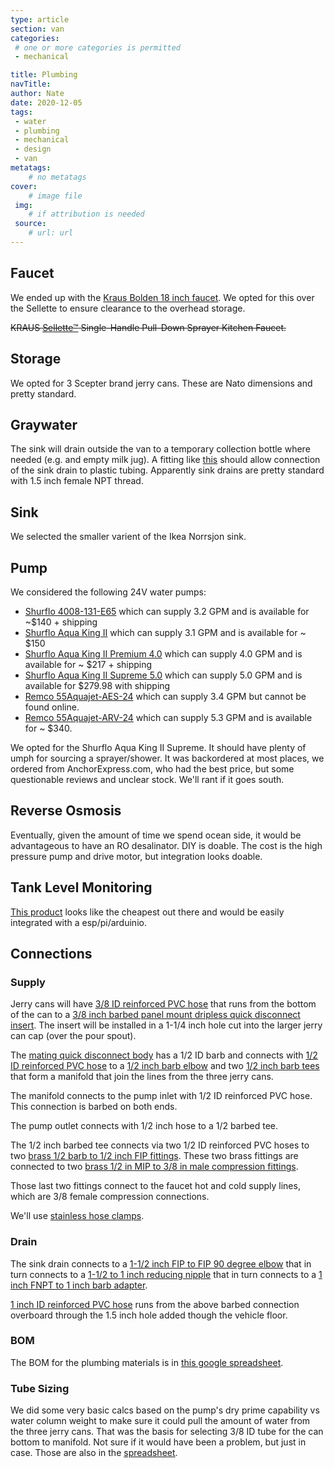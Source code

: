 ```yaml
---
type: article
section: van
categories: 
 # one or more categories is permitted
 - mechanical

title: Plumbing
navTitle: 
author: Nate
date: 2020-12-05
tags:
 - water
 - plumbing
 - mechanical
 - design
 - van
metatags:
	# no metatags
cover: 
	# image file
 img: 
	# if attribution is needed
 source: 
	# url: url
---
```



## Faucet

We ended up with the [Kraus Bolden 18 inch faucet](https://www.kraususa.com/kitchen/kitchen-faucets/commercial-style-faucets/kraus-kpf-1610sfsmb.html).  We opted for this over the Sellette to ensure clearance to the overhead storage.

~~KRAUS [Sellette™](https://www.kraususa.com/catalogsearch/result/?q=Sellette) Single-Handle Pull-Down Sprayer Kitchen Faucet.~~


## Storage

We opted for 3 Scepter brand jerry cans.  These are Nato dimensions and pretty standard.

## Graywater

The sink will drain outside the van to a temporary collection bottle where needed (e.g. and empty milk jug).  A fitting like [this](https://www.dripdepot.com/item/layflat-oval-hose-insert-by-fpt-adapter-barb-size-1-half-inch-fpt-size-1-half-inch) should allow connection of the sink drain to plastic tubing.  Apparently sink drains are pretty standard with 1.5 inch female NPT thread.

## Sink

We selected the smaller varient of the Ikea Norrsjon sink.

## Pump

We considered the following 24V water pumps:

* [Shurflo 4008-131-E65](pds-4008-131-x65.pdf) which can supply 3.2 GPM and is available for ~$140 + shipping
* [Shurflo Aqua King II](pds-4138-131-x65.pdf) which can supply 3.1 GPM and is available for ~ $150
* [Shurflo Aqua King II Premium 4.0](pds-4148-163-x75.pdf) which can supply 4.0 GPM and is available for ~ $217 + shipping
* [Shurflo Aqua King II Supreme 5.0](pds-4158-163-x75.pdf) which can supply 5.0 GPM and is available for $279.98 with shipping
* [Remco 55Aquajet-AES-24](55aquajet-aes-24-spec.pdf) which can supply 3.4 GPM but cannot be found online.
* [Remco 55Aquajet-ARV-24](55aquajet-arv-24-spec.pdf) which can supply 5.3 GPM and is available for ~ $340.

We opted for the Shurflo Aqua King II Supreme.  It should have plenty of umph for sourcing a sprayer/shower.  It was backordered at most places, we ordered from AnchorExpress.com, who had the best price, but some questionable reviews and unclear stock.  We'll rant if it goes south.

## Reverse Osmosis

Eventually, given the amount of time we spend ocean side, it would be advantageous to have an RO desalinator.  DIY is doable.  The cost is the high pressure pump and drive motor, but integration looks doable.

## Tank Level Monitoring

[This product](https://milonetech.com/products/chemical-etape-assembly) looks like the cheapest out there and would be easily integrated with a esp/pi/arduinio.

## Connections

### Supply

Jerry cans will have [3/8 ID reinforced PVC hose](https://www.usplastic.com/catalog/item.aspx?itemid=44393&catid=993) that runs from the bottom of the can to a [3/8 inch barbed panel mount dripless quick disconnect insert](https://www.usplastic.com/catalog/item.aspx?itemid=40966).  The insert will be installed in a 1-1/4 inch hole cut into the larger jerry can cap (over the pour spout).

The [mating quick disconnect body](https://www.usplastic.com/catalog/item.aspx?itemid=44801) has a 1/2 ID barb and connects with [1/2 ID reinforced PVC hose](https://www.usplastic.com/catalog/item.aspx?itemid=44394) to a [1/2 inch barb elbow](https://www.usplastic.com/catalog/item.aspx?itemid=31321) and two [1/2 inch barb tees](https://www.usplastic.com/catalog/item.aspx?itemid=30043) that form a manifold that join the lines from the three jerry cans.

The manifold connects to the pump inlet with 1/2 ID reinforced PVC hose.  This connection is barbed on both ends.

The pump outlet connects with 1/2 inch hose to a 1/2 barbed tee.

The 1/2 inch barbed tee connects via two 1/2 ID reinforced PVC hoses to two [brass 1/2 barb to 1/2 inch FIP fittings](https://www.homedepot.com/p/Everbilt-1-2-in-Barb-x-1-2-in-FIP-Brass-Adapter-Fitting-800099/300096250).  These two brass fittings are connected to two [brass 1/2 in MIP to 3/8 in male compression fittings](https://www.homedepot.com/p/Everbilt-3-8-in-Compression-x-1-2-in-MIP-Brass-Adapter-Fitting-804599/304958602).

Those last two fittings connect to the faucet hot and cold supply lines, which are 3/8 female compression connections.

We'll use [stainless hose clamps](https://www.homedepot.com/p/Everbilt-3-4-1-3-4-in-Stainless-Steel-Hose-Clamp-6720595/202309386).

### Drain

The sink drain connects to a [1-1/2 inch FIP to FIP 90 degree elbow](hhttps://www.usplastic.com/catalog/item.aspx?itemid=34834) that in turn connects to a [1-1/2 to 1 inch reducing nipple](https://www.usplastic.com/catalog/item.aspx?itemid=135126) that in turn connects to a [1 inch FNPT to 1 inch barb adapter](https://www.usplastic.com/catalog/item.aspx?itemid=135154).

[1 inch ID reinforced PVC hose](https://www.usplastic.com/catalog/item.aspx?itemid=44396) runs from the above barbed connection overboard through the 1.5 inch hole added though the vehicle floor.

### BOM

The BOM for the plumbing materials is in [this google spreadsheet](https://docs.google.com/spreadsheets/d/17HZ0PQemrudDK19Y8YS6FRYkqoR4Je7hPl_VndWTkXY/edit?usp=sharing).

### Tube Sizing

We did some very basic calcs based on the pump's dry prime capability vs water column weight to make sure it could pull the amount of water from the three jerry cans.  That was the basis for selecting 3/8 ID tube for the can bottom to manifold.  Not sure if it would have been a problem, but just in case.  Those are also in the [spreadsheet](https://docs.google.com/spreadsheets/d/17HZ0PQemrudDK19Y8YS6FRYkqoR4Je7hPl_VndWTkXY/edit?usp=sharing).



